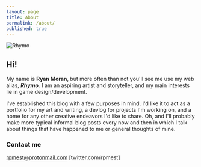 ```yaml
---
layout: page
title: About
permalink: /about/
published: true
---
```

![Rhymo]({{site.baseurl}}/Rhymo.png)

## Hi!
My name is **Ryan Moran**,
but more often than not you'll see me use my web alias, __*Rhymo.*__ I am an aspiring artist and storyteller, and my main interests lie in game design/development.

I've established this blog with a few purposes in mind. I'd like it to act as a portfolio for my art and writing, a devlog for projects I'm working on, and a home for any other creative endeavors I'd like to share. Oh, and I'll probably make more typical informal blog posts every now and then in which I talk about things that have happened to me or general thoughts of mine.

### Contact me

[rpmest@protonmail.com](mailto:rpmest@protonmail.com)
[twitter.com/rpmest]